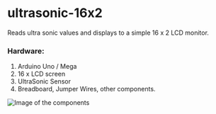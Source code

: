 # ultrasonic-16x2
Reads ultra sonic values and displays to a simple 16 x 2 LCD monitor.

### Hardware:

1. Arduino Uno / Mega 
2. 16 x LCD screen 
3. UltraSonic Sensor
4. Breadboard, Jumper Wires, other components.

![Image of the components](https://www.flickr.com/photos/137913828@N07/41307860742/in/dateposted-public/)
